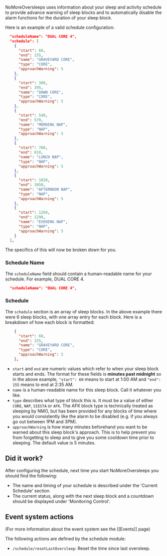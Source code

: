 NoMoreOversleeps uses information about your sleep and activity schedule to provide advance warning of sleep blocks and to automatically disable the alarm functions for the duration of your sleep block.

Here is an example of a valid schedule configuration:

```json
  "scheduleName": "DUAL CORE 4",
  "schedule": [
    {
      "start": 60,
      "end": 155,
      "name": "GRAVEYARD CORE",
      "type": "CORE",
      "approachWarning": 5
    },
    {
      "start": 300,
      "end": 395,
      "name": "DAWN CORE",
      "type": "CORE",
      "approachWarning": 5
    },
    {
      "start": 540,
      "end": 570,
      "name": "MORNING NAP",
      "type": "NAP",
      "approachWarning": 5
    },
    {
      "start": 780,
      "end": 810,
      "name": "LUNCH NAP",
      "type": "NAP",
      "approachWarning": 5
    },
    {
      "start": 1020,
      "end": 1050,
      "name": "AFTERNOON NAP",
      "type": "NAP",
      "approachWarning": 5
    },
    {
      "start": 1260,
      "end": 1290,
      "name": "EVENING NAP",
      "type": "NAP",
      "approachWarning": 5
    }
  ],
```

The specifics of this will now be broken down for you.

### Schedule Name
The `scheduleName` field should contain a human-readable name for your schedule. For example, DUAL CORE 4.
```json
  "scheduleName": "DUAL CORE 4",
```

### Schedule
The `schedule` section is an array of sleep blocks. In the above example there were 6 sleep blocks, with one array entry for each block. Here is a breakdown of how each block is formatted:
```json
    {
      "start": 60,
      "end": 155,
      "name": "GRAVEYARD CORE",
      "type": "CORE",
      "approachWarning": 5
    },
```

* `start` and `end` are numeric values which refer to when your sleep block starts and ends. The format for these fields is **minutes past midnight** so in the above example, `"start": 60` means to start at 1:00 AM and `"end": 155` means to end at 2:35 AM.
* `name` is a human-readable name for this sleep block. Call it whatever you like.
* `type` describes what type of block this is. It must be a value of either `CORE`, `NAP`, `SIESTA` or `AFK`. The AFK block type is technically treated as sleeping by NMO, but has been provided for any blocks of time where you would consistently like the alarm to be disabled (e.g. if you always go out between 1PM and 3PM).
* `approachWarning` is how many minutes beforehand you want to be warned about this sleep block's approach. This is to help prevent you from forgetting to sleep and to give you some cooldown time prior to sleeping. The default value is 5 minutes.

## Did it work?
After configuring the schedule, next time you start NoMoreOversleeps you should find the following:

* The name and timing of your schedule is described under the 'Current Schedule' section
* The current status, along with the next sleep block and a countdown should be displayed under 'Monitoring Control'.

## Event system actions
(For more information about the event system see the [[Events]] page)

The following actions are defined by the schedule module:

* `/schedule/resetLastOversleep`: Reset the time since last oversleep.